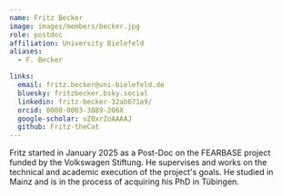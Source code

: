 ```yaml
---
name: Fritz Becker
image: images/members/becker.jpg
role: postdoc
affiliation: University Bielefeld
aliases:
  - F. Becker

links:
  email: fritz.becker@uni-bielefeld.de
  bluesky: fritzbecker.bsky.social
  linkedin: fritz-becker-32ab671a9/
  orcid: 0000-0003-3889-206X
  google-scholar: vZ0xrZoAAAAJ
  github: Fritz-theCat
---
```


Fritz started in January 2025 as a Post-Doc on the FEARBASE project funded by the Volkswagen Stiftung. He supervises and works on the technical and academic execution of the project's goals. He studied in Mainz and is in the process of acquiring his PhD in Tübingen.

